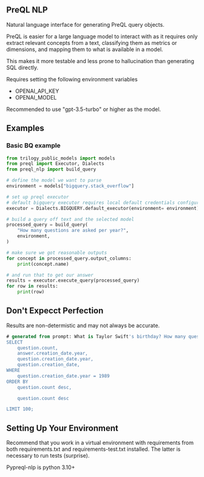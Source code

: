 ## PreQL NLP

Natural language interface for generating PreQL query objects.

PreQL is easier for a large language model to interact with as it requires only extract relevant concepts from a text,
classifying them as metrics or dimensions, and mapping them to what is available in a model.

This makes it more testable and less prone to hallucination than generating SQL directly. 

Requires setting the following environment variables
- OPENAI_API_KEY
- OPENAI_MODEL

Recommended to use "gpt-3.5-turbo" or higher as the model.

## Examples

### Basic BQ example


```python
from trilogy_public_models import models
from preql import Executor, Dialects
from preql_nlp import build_query

# define the model we want to parse
environment = models["bigquery.stack_overflow"]

# set up preql executor
# default bigquery executor requires local default credentials configured
executor = Dialects.BIGQUERY.default_executor(environment= environment)

# build a query off text and the selected model
processed_query = build_query(
    "How many questions are asked per year?",
    environment,
)

# make sure we got reasonable outputs
for concept in processed_query.output_columns:
    print(concept.name)

# and run that to get our answer
results = executor.execute_query(processed_query)
for row in results:
    print(row)
```

## Don't Expecct Perfection

Results are non-determistic and may not always be accurate.

```sql
# generated from prompt: What is Taylor Swift's birthday? How many questions were asked on that day in 2020?
SELECT
    question.count,
    answer.creation_date.year,
    question.creation_date.year,
    question.creation_date,
WHERE
    question.creation_date.year = 1989
ORDER BY
    question.count desc,

    question.count desc

LIMIT 100;
```



## Setting Up Your Environment

Recommend that you work in a virtual environment with requirements from both requirements.txt and requirements-test.txt installed. The latter is necessary to run
tests (surprise). 

Pypreql-nlp is python 3.10+
